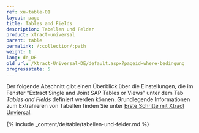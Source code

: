 ```yaml
---
ref: xu-table-01
layout: page
title: Tables and Fields
description: Tabellen und Felder
product: xtract-universal
parent: table
permalink: /:collection/:path
weight: 1
lang: de_DE
old_url: /Xtract-Universal-DE/default.aspx?pageid=where-bedingung
progressstate: 5
---
```

Der folgende Abschnitt gibt einen Überblick über die Einstellungen, die im Fenster “Extract Single and Joint SAP Tables or Views” unter dem Tab *Tables and Fields* definiert werden können.
Grundlegende Informationen zum Extrahieren von Tabellen finden Sie unter [Erste Schritte mit Xtract Unviersal](../erste-schritte). <br>  

{% include _content/de/table/tabellen-und-felder.md  %}
 
  
